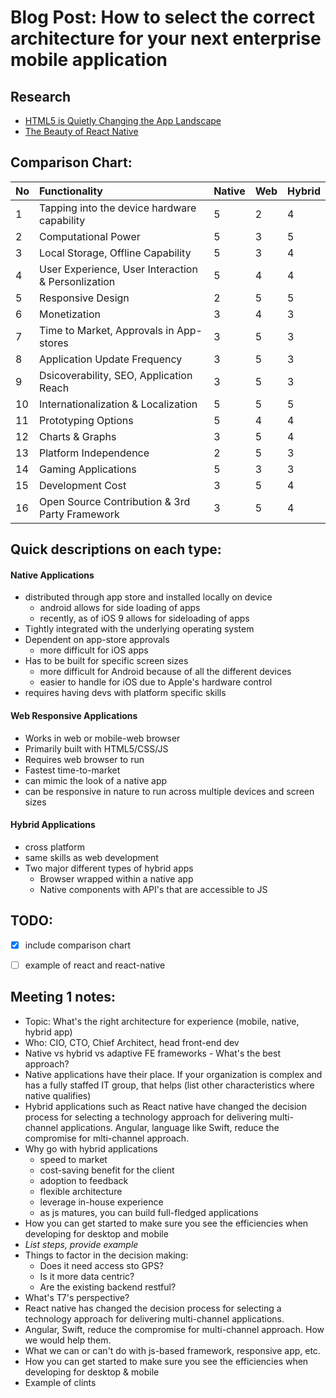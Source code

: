 # Blog Post: How to select the correct architecture for your next enterprise mobile application

## Research

  + [HTML5 is Quietly Changing the App Landscape](http://goo.gl/XJO0MV)
  + [The Beauty of React Native](https://goo.gl/vXAI5i)

## Comparison Chart:

| No  | Functionality                                      | Native | Web  | Hybrid |
| --- | :---                                               | :---   | :--- | :---   |
| 1   | Tapping into the device hardware capability        | 5      | 2    | 4      |
| 2   | Computational Power                                | 5      | 3    | 5      |
| 3   | Local Storage, Offline Capability                  | 5      | 3    | 4      |
| 4   | User Experience, User Interaction & Personlization | 5      | 4    | 4      |
| 5   | Responsive Design                                  | 2      | 5    | 5      |
| 6   | Monetization                                       | 3      | 4    | 3      |
| 7   | Time to Market, Approvals in App-stores            | 3      | 5    | 3      |
| 8   | Application Update Frequency                       | 3      | 5    | 3      |
| 9   | Dsicoverability, SEO, Application Reach            | 3      | 5    | 3      |
| 10  | Internationalization & Localization                | 5      | 5    | 5      |
| 11  | Prototyping Options                                | 5      | 4    | 4      |
| 12  | Charts & Graphs                                    | 3      | 5    | 4      |
| 13  | Platform Independence                              | 2      | 5    | 3      |
| 14  | Gaming Applications                                | 5      | 3    | 3      |
| 15  | Development Cost                                   | 3      | 5    | 4      |
| 16  | Open Source Contribution & 3rd Party Framework     | 3      | 5    | 4      |

## Quick descriptions on each type:

#### Native Applications
  + distributed through app store and installed locally on device
    - android allows for side loading of apps
    - recently, as of iOS 9 allows for sideloading of apps
  + Tightly integrated with the underlying operating system
  + Dependent on app-store approvals
    - more difficult for iOS apps
  + Has to be built for specific screen sizes
    - more difficult for Android because of all the different devices
    - easier to handle for iOS due to Apple's hardware control
  + requires having devs with platform specific skills

#### Web Responsive Applications
  + Works in web or mobile-web browser
  + Primarily built with HTML5/CSS/JS
  + Requires web browser to run
  + Fastest time-to-market
  + can mimic the look of a native app
  + can be responsive in nature to run across multiple devices and screen sizes

#### Hybrid Applications
  + cross platform
  + same skills as web development
  + Two major different types of hybrid apps
    - Browser wrapped within a native app
    - Native components with API's that are accessible to JS

## TODO:
  - [x] include comparison chart
  - [ ] example of react and react-native


## Meeting 1 notes:
  + Topic: What's the right architecture for experience (mobile, native, hybrid app)
  + Who: CIO, CTO, Chief Architect, head front-end dev
  + Native vs hybrid vs adaptive FE frameworks - What's the best approach?
  + Native applications have their place. If your organization is complex
    and has a fully staffed IT group, that helps (list other
    characteristics where native qualifies)
  + Hybrid applications such as React native have changed the decision
    process for selecting a technology approach for delivering
    multi-channel applications. Angular, language like Swift, reduce the
    compromise for mlti-channel approach.
  + Why go with hybrid applications
    - speed to market
    - cost-saving benefit for the client
    - adoption to feedback
    - flexible architecture
    - leverage in-house experience
    - as js matures, you can build full-fledged applications
  + How you can get started to make sure you see the efficiencies when
    developing for desktop and mobile
  + _List steps, provide example_
  + Things to factor in the decision making:
    - Does it need access sto GPS?
    - Is it more data centric?
    - Are the existing backend restful?
  + What's T7's perspective?
  + React native has changed the decision process for selecting
    a technology approach for delivering multi-channel applications.
  + Angular, Swift, reduce the compromise for multi-channel approach. How
    we would help them.
  + What we can or can't do with js-based framework, responsive app, etc.
  + How you can get started to make sure you see the efficiencies when
    developing for desktop & mobile
  + Example of clints
